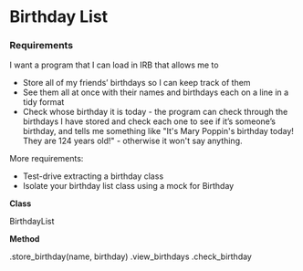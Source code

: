 # Birthday List

### Requirements

I want a program that I can load in IRB that allows me to
- Store all of my friends’ birthdays so I can keep track of them
- See them all at once with their names and birthdays each on a line in a tidy format
- Check whose birthday it is today - the program can check through the birthdays I have stored and check each one to see if it’s someone’s birthday, and tells me something like "It's Mary Poppin's birthday today! They are 124 years old!" - otherwise it won't say anything.

More requirements:
- Test-drive extracting a birthday class
- Isolate your birthday list class using a mock for Birthday

**Class** 

BirthdayList

**Method** 

.store_birthday(name, birthday)
.view_birthdays
.check_birthday